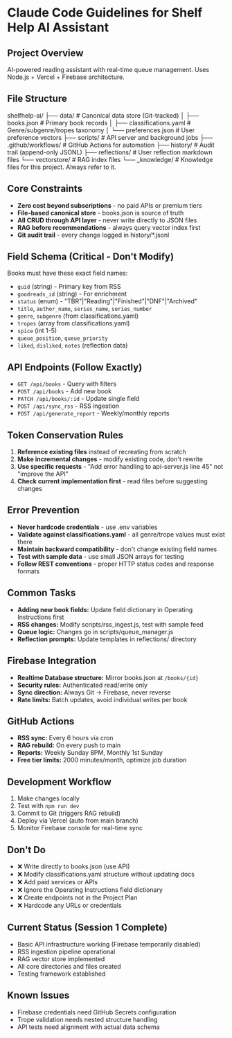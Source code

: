 # Claude Code Guidelines for Shelf Help AI Assistant

## Project Overview
AI-powered reading assistant with real-time queue management. Uses Node.js + Vercel + Firebase architecture.

## File Structure

shelfhelp-ai/
├── data/                 # Canonical data store (Git-tracked)
│   ├── books.json       # Primary book records
│   ├── classifications.yaml # Genre/subgenre/tropes taxonomy
│   └── preferences.json # User preference vectors
├── scripts/             # API server and background jobs
├── .github/workflows/   # GitHub Actions for automation
├── history/            # Audit trail (append-only JSONL)
├── reflections/        # User reflection markdown files
└── vectorstore/        # RAG index files
└── _knowledge/         # Knowledge files for this project. Always refer to it.

## Core Constraints
- **Zero cost beyond subscriptions** - no paid APIs or premium tiers
- **File-based canonical store** - books.json is source of truth
- **All CRUD through API layer** - never write directly to JSON files
- **RAG before recommendations** - always query vector index first
- **Git audit trail** - every change logged in history/*.jsonl

## Field Schema (Critical - Don't Modify)
Books must have these exact field names:
- `guid` (string) - Primary key from RSS
- `goodreads_id` (string) - For enrichment
- `status` (enum) - "TBR"|"Reading"|"Finished"|"DNF"|"Archived"
- `title`, `author_name`, `series_name`, `series_number`
- `genre`, `subgenre` (from classifications.yaml)
- `tropes` (array from classifications.yaml)
- `spice` (int 1-5)
- `queue_position`, `queue_priority`
- `liked`, `disliked`, `notes` (reflection data)

## API Endpoints (Follow Exactly)
- `GET /api/books` - Query with filters
- `POST /api/books` - Add new book
- `PATCH /api/books/:id` - Update single field
- `POST /api/sync_rss` - RSS ingestion
- `POST /api/generate_report` - Weekly/monthly reports

## Token Conservation Rules
1. **Reference existing files** instead of recreating from scratch
2. **Make incremental changes** - modify existing code, don't rewrite
3. **Use specific requests** - "Add error handling to api-server.js line 45" not "improve the API"
4. **Check current implementation first** - read files before suggesting changes

## Error Prevention
- **Never hardcode credentials** - use .env variables
- **Validate against classifications.yaml** - all genre/trope values must exist there
- **Maintain backward compatibility** - don't change existing field names
- **Test with sample data** - use small JSON arrays for testing
- **Follow REST conventions** - proper HTTP status codes and response formats

## Common Tasks
- **Adding new book fields:** Update field dictionary in Operating Instructions first
- **RSS changes:** Modify scripts/rss_ingest.js, test with sample feed
- **Queue logic:** Changes go in scripts/queue_manager.js
- **Reflection prompts:** Update templates in reflections/ directory

## Firebase Integration
- **Realtime Database structure:** Mirror books.json at `/books/{id}`
- **Security rules:** Authenticated read/write only
- **Sync direction:** Always Git → Firebase, never reverse
- **Rate limits:** Batch updates, avoid individual writes per book

## GitHub Actions
- **RSS sync:** Every 6 hours via cron
- **RAG rebuild:** On every push to main
- **Reports:** Weekly Sunday 8PM, Monthly 1st Sunday
- **Free tier limits:** 2000 minutes/month, optimize job duration

## Development Workflow
1. Make changes locally
2. Test with `npm run dev`
3. Commit to Git (triggers RAG rebuild)
4. Deploy via Vercel (auto from main branch)
5. Monitor Firebase console for real-time sync

## Don't Do
- ❌ Write directly to books.json (use API)
- ❌ Modify classifications.yaml structure without updating docs
- ❌ Add paid services or APIs
- ❌ Ignore the Operating Instructions field dictionary
- ❌ Create endpoints not in the Project Plan
- ❌ Hardcode any URLs or credentials

## Current Status (Session 1 Complete)
- Basic API infrastructure working (Firebase temporarily disabled)
- RSS ingestion pipeline operational
- RAG vector store implemented
- All core directories and files created
- Testing framework established

## Known Issues
- Firebase credentials need GitHub Secrets configuration
- Trope validation needs nested structure handling
- API tests need alignment with actual data schema

